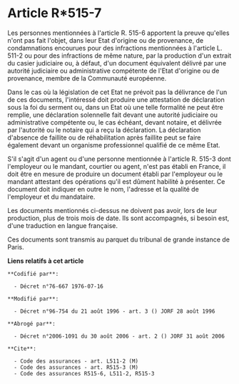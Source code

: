 # Article R*515-7

Les personnes mentionnées à l'article R. 515-6 apportent la preuve qu'elles n'ont pas fait l'objet, dans leur Etat d'origine
ou de provenance, de condamnations encourues pour des infractions mentionnées à l'article L. 511-2 ou pour des infractions de
même nature, par la production d'un extrait du casier judiciaire ou, à défaut, d'un document équivalent délivré par une
autorité judiciaire ou administrative compétente de l'Etat d'origine ou de provenance, membre de la Communauté européenne.

Dans le cas où la législation de cet Etat ne prévoit pas la délivrance de l'un de ces documents, l'intéressé doit produire
une attestation de déclaration sous la foi du serment ou, dans un Etat où une telle formalité ne peut être remplie, une
déclaration solennelle fait devant une autorité judiciaire ou administrative compétente ou, le cas échéant, devant notaire,
et délivrée par l'autorité ou le notaire qui a reçu la déclaration. La déclaration d'absence de faillite ou de réhabilitation
après faillite peut se faire également devant un organisme professionnel qualifié de ce même Etat.

S'il s'agit d'un agent ou d'une personne mentionnée à l'article R. 515-3 dont l'employeur ou le mandant, courtier ou agent,
n'est pas établi en France, il doit être en mesure de produire un document établi par l'employeur ou le mandant attestant des
opérations qu'il est dûment habilité à présenter. Ce document doit indiquer en outre le nom, l'adresse et la qualité de
l'employeur et du mandataire.

Les documents mentionnés ci-dessus ne doivent pas avoir, lors de leur production, plus de trois mois de date. Ils sont
accompagnés, si besoin est, d'une traduction en langue française.

Ces documents sont transmis au parquet du tribunal de grande instance de Paris.

**Liens relatifs à cet article**

	**Codifié par**:

	  - Décret n°76-667 1976-07-16

	**Modifié par**:

	  - Décret n°96-754 du 21 août 1996 - art. 3 () JORF 28 août 1996

	**Abrogé par**:

	  - Décret n°2006-1091 du 30 août 2006 - art. 2 () JORF 31 août 2006

	**Cite**:

	  - Code des assurances - art. L511-2 (M)
	  - Code des assurances - art. R515-3 (M)
	  - Code des assurances R515-6, L511-2, R515-3
